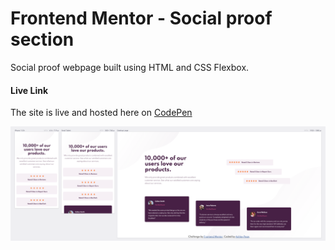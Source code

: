 # Frontend Mentor - Social proof section

Social proof webpage built using HTML and CSS Flexbox. 

#### Live Link
The site is live and hosted here on [CodePen](https://codepen.io/ashleypean/project/live/ZwnwqW/)

![Screenshot of website on mobiel,tablet, and desktop view](images/polypane.png)